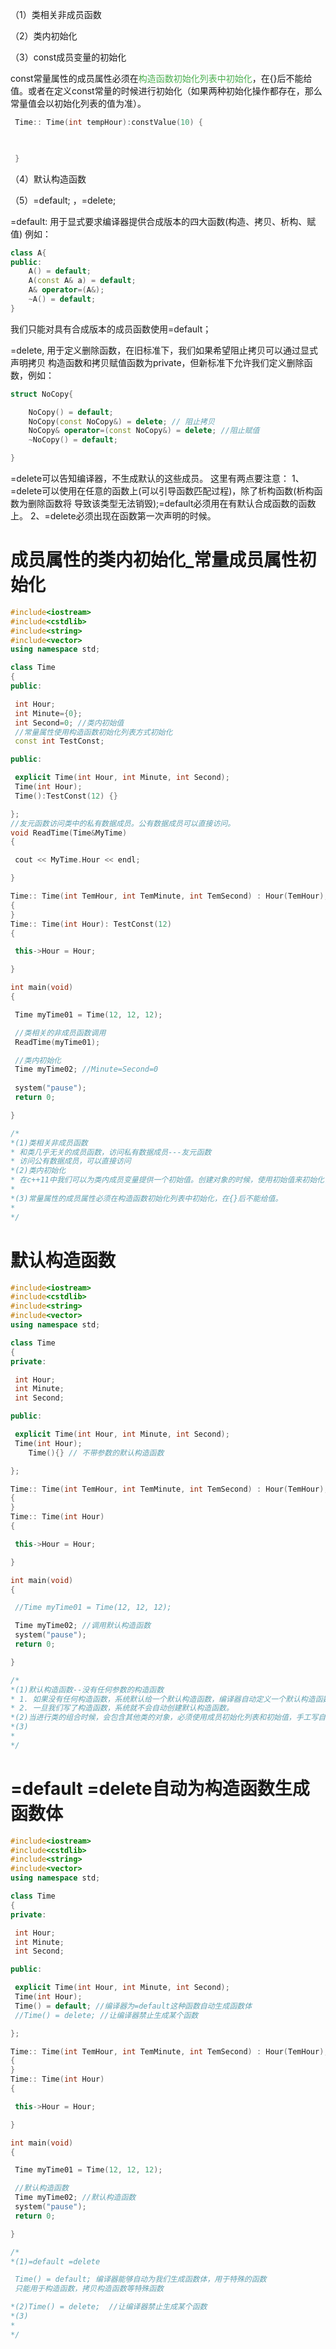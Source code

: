（1）类相关非成员函数

（2）类内初始化

（3）const成员变量的初始化

const常量属性的成员属性必须在<font color="#4CAF50">构造函数初始化列表中初始化</font>，在{}后不能给值。或者在定义const常量的时候进行初始化（如果两种初始化操作都存在，那么常量值会以初始化列表的值为准）。

```c++
 Time:: Time(int tempHour):constValue(10) {

     

 }

```

（4）默认构造函数

（5）=default; ，=delete;

=default: 用于显式要求编译器提供合成版本的四大函数(构造、拷贝、析构、赋值)
例如：

```c++
class A{
public:
    A() = default;
    A(const A& a) = default;
    A& operator=(A&);
    ~A() = default;
}
```

我们只能对具有合成版本的成员函数使用=default；

=delete, 用于定义删除函数，在旧标准下，我们如果希望阻止拷贝可以通过显式声明拷贝
构造函数和拷贝赋值函数为private，但新标准下允许我们定义删除函数，例如：

```c++
struct NoCopy{

    NoCopy() = default;
    NoCopy(const NoCopy&) = delete; // 阻止拷贝
    NoCopy& operator=(const NoCopy&) = delete; //阻止赋值
    ~NoCopy() = default;

}

```

=delete可以告知编译器，不生成默认的这些成员。
这里有两点要注意：
1、=delete可以使用在任意的函数上(可以引导函数匹配过程)，除了析构函数(析构函数为删除函数将
导致该类型无法销毁);=default必须用在有默认合成函数的函数上。
2、=delete必须出现在函数第一次声明的时候。

# 成员属性的类内初始化_常量成员属性初始化

```c++
#include<iostream>
#include<cstdlib>
#include<string>
#include<vector>
using namespace std; 

class Time
{
public:

 int Hour;
 int Minute={0};
 int Second=0; //类内初始值
 //常量属性使用构造函数初始化列表方式初始化
 const int TestConst;

public:

 explicit Time(int Hour, int Minute, int Second);
 Time(int Hour);
 Time():TestConst(12) {}

}; 
//友元函数访问类中的私有数据成员。公有数据成员可以直接访问。
void ReadTime(Time&MyTime)
{

 cout << MyTime.Hour << endl;

}

Time:: Time(int TemHour, int TemMinute, int TemSecond) : Hour(TemHour), Minute(TemMinute), Second(TemSecond), TestConst(12)//把形式参数赋值给成员属性
{
}
Time:: Time(int Hour): TestConst(12)
{

 this->Hour = Hour;

}

int main(void)
{

 Time myTime01 = Time(12, 12, 12);

 //类相关的非成员函数调用
 ReadTime(myTime01);

 //类内初始化
 Time myTime02; //Minute=Second=0  
 
 system("pause");
 return 0;

}

/*
*(1)类相关非成员函数
* 和类几乎无关的成员函数，访问私有数据成员---友元函数
* 访问公有数据成员，可以直接访问
*(2)类内初始化
* 在c++11中我们可以为类内成员变量提供一个初始值。创建对象的时候，使用初始值来初始化该成员变量。
* 
*(3)常量属性的成员属性必须在构造函数初始化列表中初始化，在{}后不能给值。
*
*/

```

# 默认构造函数

```c++
#include<iostream>
#include<cstdlib>
#include<string>
#include<vector>
using namespace std; 

class Time
{
private:

 int Hour;
 int Minute;
 int Second;

public:

 explicit Time(int Hour, int Minute, int Second); 
 Time(int Hour);
    Time(){} // 不带参数的默认构造函数

}; 

Time:: Time(int TemHour, int TemMinute, int TemSecond) : Hour(TemHour), Minute(TemMinute), Second(TemSecond)//把形式参数赋值给成员属性
{
}
Time:: Time(int Hour)
{

 this->Hour = Hour;

}

int main(void)
{

 //Time myTime01 = Time(12, 12, 12);

 Time myTime02; //调用默认构造函数
 system("pause");
 return 0;

}

/*
*(1)默认构造函数--没有任何参数的构造函数
* 1. 如果没有任何构造函数，系统默认给一个默认构造函数，编译器自动定义一个默认构造函数，这个叫“合成的默认构造函数”
* 2. 一旦我们写了构造函数，系统就不会自动创建默认构造函数。
*(2)当进行类的组合时候，会包含其他类的对象，必须使用成员初始化列表和初始值，手工写自己的构造函数。
*(3)
*
*/

```

# =default =delete自动为构造函数生成函数体

```c++
#include<iostream>
#include<cstdlib>
#include<string>
#include<vector>
using namespace std;

class Time
{
private:

 int Hour;
 int Minute;
 int Second;

public:

 explicit Time(int Hour, int Minute, int Second);
 Time(int Hour);
 Time() = default; //编译器为=default这种函数自动生成函数体
 //Time() = delete; //让编译器禁止生成某个函数

}; 

Time:: Time(int TemHour, int TemMinute, int TemSecond) : Hour(TemHour), Minute(TemMinute), Second(TemSecond)//把形式参数赋值给成员属性
{
}
Time:: Time(int Hour)
{

 this->Hour = Hour;

}

int main(void)
{

 Time myTime01 = Time(12, 12, 12);

 //默认构造函数
 Time myTime02; //默认构造函数
 system("pause");
 return 0;

}

/*
*(1)=default =delete

 Time() = default; 编译器能够自动为我们生成函数体，用于特殊的函数
 只能用于构造函数，拷贝构造函数等特殊函数

*(2)Time() = delete;  //让编译器禁止生成某个函数
*(3)
*
*/
```
